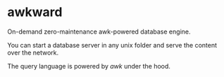 # awkward

On-demand zero-maintenance awk-powered database engine.

You can start a database server in any unix folder
and serve the content over the network.

The query language is powered by *awk* under the hood.

